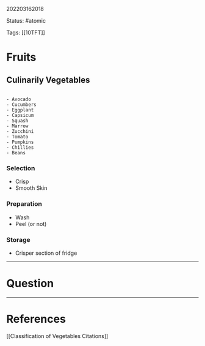 202203162018

Status: #atomic

Tags: [[10TFT]]

# Fruits
## Culinarily Vegetables
```ad-example

- Avocado
- Cucumbers
- Eggplant
- Capsicum
- Squash
- Marrow
- Zucchini
- Tomato
- Pumpkins
- Chillies
- Beans

```
### Selection
- Crisp
- Smooth Skin
### Preparation
- Wash
- Peel (or not)
### Storage
- Crisper section of fridge

---
# Question


---
# References
[[Classification of Vegetables Citations]]